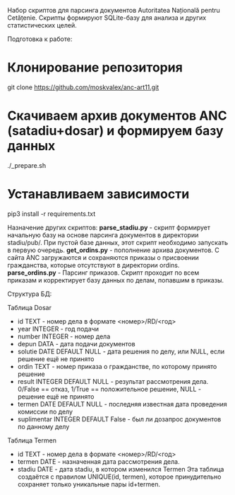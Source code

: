 Набор скриптов для парсинга документов Autoritatea Națională pentru Cetățenie.
Скрипты формируют SQLite-базу для анализа и других статистических целей.

Подготовка к работе:
# Клонирование репозитория
git clone https://github.com/moskvalex/anc-art11.git
# Скачиваем архив документов ANC (satadiu+dosar) и формируем базу данных
./_prepare.sh
# Устанавливаем зависимости
pip3 install -r requirements.txt

Назначение других скриптов:
**parse_stadiu.py** - скрипт формирует начальную базу на основе парсинга документов в директории stadiu/pub/. При пустой базе данных, этот скрипт необходимо запускать в первую очередь.
**get_ordins.py** - пополнение архива документов. С сайта ANC загружаются и сохраняются приказы о присвоении гражданства, которые отсутствуют в директории ordins.
**parse_ordins.py** - Парсинг приказов. Скрипт проходит по всем приказам и корректирует базу данных по делам, попавшим в приказы.


Структура БД:

Таблица Dosar
- id TEXT - номер дела в формате <номер>/RD/<год>
- year INTEGER - год подачи
- number INTEGER - номер дела
- depun DATA - дата подачи документов
- solutie DATE DEFAULT NULL - дата решения по делу, или NULL, если решение ещё не принято
- ordin TEXT - номер приказа о гражданстве, по которому принято решение
- result INTEGER DEFAULT NULL - результат рассмотрения дела. 0/False == отказ, 1/True == положительное решение, NULL - решение ещё не принято
- termen DATE DEFAULT NULL - последняя известная дата проведения комиссии по делу
- suplimentar INTEGER DEFAULT False - был ли дозапрос документов по данному делу

Таблица Termen
 - id TEXT - номер дела в формате <номер>/RD/<год>
 - termen DATE - назначенная дата рассмотрения дела.
 - stadiu DATE - дата stadiu, в котором изменился Termen
Эта таблица создаётся с правилом UNIQUE(id, termen), которое принудительно сохраняет только уникальные пары id+termen.
